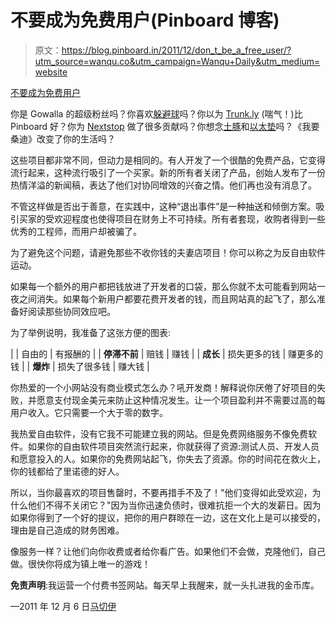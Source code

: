 # 不要成为免费用户(Pinboard 博客)

> 原文：<https://blog.pinboard.in/2011/12/don_t_be_a_free_user/?utm_source=wanqu.co&utm_campaign=Wanqu+Daily&utm_medium=website>

[不要成为免费用户](/2011/12/don_t_be_a_free_user/)

你是 Gowalla 的超级粉丝吗？你喜欢[躲避球](http://en.wikipedia.org/wiki/Dodgeball_(service))吗？你以为 [Trunk.ly](http://www.pcmag.com/article2/0,2817,2396138,00.asp) (喘气！)比 Pinboard 好？你为 [Nextstop](http://www.zdnet.com/blog/btl/facebook-to-acquire-shut-down-nextstop-site/36541) 做了很多贡献吗？你想念[土豚](http://latimesblogs.latimes.com/technology/2011/09/google-shuts-down-aardvark-and-9-other-companies.html)和[以太垫](http://brainsik.theory.org/.:./2009/etherpad-to-shut-down-after-google-acquisition)吗？《我要桑迪》改变了你的生活吗？

这些项目都非常不同，但动力是相同的。有人开发了一个很酷的免费产品，它变得流行起来，这种流行吸引了一个买家。新的所有者关闭了产品，创始人发布了一份热情洋溢的新闻稿，表达了他们对协同增效的兴奋之情。他们再也没有消息了。

不管这样做是否出于善意，在实践中，这种“退出事件”是一种抽送和倾倒方案。吸引买家的受欢迎程度也使得项目在财务上不可持续。所有者套现，收购者得到一些优秀的工程师，而用户却被骗了。

为了避免这个问题，请避免那些不收你钱的夫妻店项目！你可以称之为反自由软件运动。

如果每一个额外的用户都把钱放进了开发者的口袋，那么你就不太可能看到网站一夜之间消失。如果每个新用户都要花费开发者的钱，而且网站真的起飞了，那么准备好阅读那些协同效应吧。

为了举例说明，我准备了这张方便的图表:

|  | 自由的 | 有报酬的 |
| **停滞不前** | 赔钱 | 赚钱 |
| **成长** | 损失更多的钱 | 赚更多的钱 |
| **爆炸** | 损失了很多钱 | 赚大钱 |

你热爱的一个小网站没有商业模式怎么办？吼开发商！解释说你厌倦了好项目的失败，并愿意支付现金美元来防止这种情况发生。让一个项目盈利并不需要过高的每用户收入。它只需要一个大于零的数字。

我热爱自由软件，没有它我不可能建立我的网站。但是免费网络服务不像免费软件。如果你的自由软件项目突然流行起来，你就获得了资源:测试人员、开发人员和愿意投入的人。如果你的免费网站起飞，你失去了资源。你的时间花在救火上，你的钱都给了里诺德的好人。

所以，当你最喜欢的项目售罄时，不要再措手不及了！"他们变得如此受欢迎，为什么他们不得不关闭它？"因为当你迅速负债时，很难抗拒一个大的发薪日。因为如果你得到了一个好的提议，把你的用户群晾在一边，这在文化上是可以接受的，理由是自己造成的财务困难。

像服务一样？让他们向你收费或者给你看广告。如果他们不会做，克隆他们，自己做。很快你将成为镇上唯一的游戏！

**免责声明**:我运营一个付费书签网站。每天早上我醒来，就一头扎进我的金币库。

—2011 年 12 月 6 日[马切伊](/2011/12/don_t_be_a_free_user/)